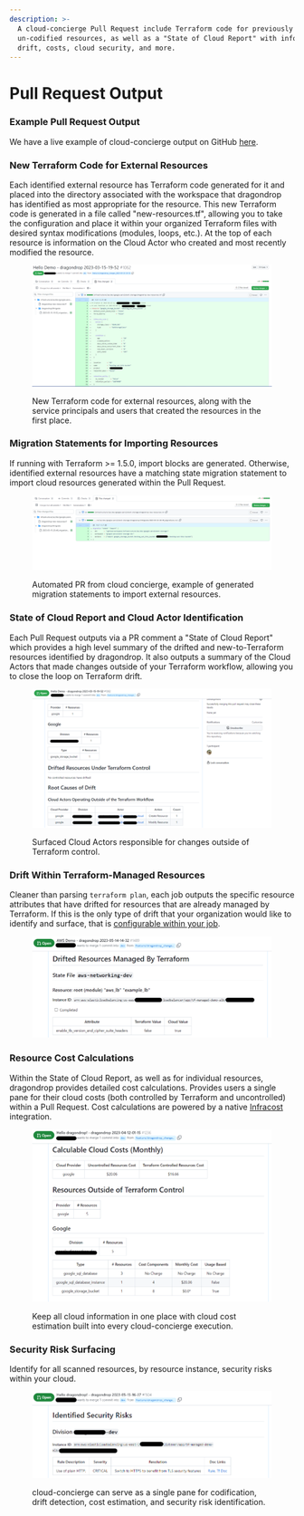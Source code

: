 ```yaml
---
description: >-
  A cloud-concierge Pull Request include Terraform code for previously
  un-codified resources, as well as a "State of Cloud Report" with info on
  drift, costs, cloud security, and more.
---
```


# Pull Request Output

### Example Pull Request Output

We have a live example of cloud-concierge output on GitHub [here](https://github.com/dragondrop-cloud/cloud-concierge-example/pull/2).

### New Terraform Code for External Resources

Each identified external resource has Terraform code generated for it and placed into the directory associated with the workspace that dragondrop has identified as most appropriate for the resource. This new Terraform code is generated in a file called "new-resources.tf", allowing you to take the configuration and place it within your organized Terraform files with desired syntax modifications (modules, loops, etc.). At the top of each resource is information on the Cloud Actor who created and most recently modified the resource.

<figure><img src="../.gitbook/assets/20230315_resource_output.png" alt=""><figcaption><p>New Terraform code for external resources, along with the service principals and users that created the resources in the first place.</p></figcaption></figure>

### Migration Statements for Importing Resources

If running with Terraform >= 1.5.0, import blocks are generated. Otherwise, identified external resources have a matching state migration statement to import cloud resources generated within the Pull Request.&#x20;

<figure><img src="../.gitbook/assets/20230315_migration_import_statement_output.png" alt=""><figcaption><p>Automated PR from cloud concierge, example of generated migration statements to import external resources.</p></figcaption></figure>

### State of Cloud Report and Cloud Actor Identification

Each Pull Request outputs via a PR comment a "State of Cloud Report" which provides a high level summary of the drifted and new-to-Terraform resources identified by dragondrop. It also outputs a summary of the Cloud Actors that made changes outside of your Terraform workflow, allowing you to close the loop on Terraform drift.

<figure><img src="../.gitbook/assets/20230315_cloud_actor_screen_shot.png" alt=""><figcaption><p>Surfaced Cloud Actors responsible for changes outside of Terraform control.</p></figcaption></figure>

### Drift Within Terraform-Managed Resources

Cleaner than parsing `terraform plan`, each job outputs the specific resource attributes that have drifted for resources that are already managed by Terraform. If this is the only type of drift that your organization would like to identify and surface, that is [configurable within your job](broken-reference).

<figure><img src="../.gitbook/assets/20230514 managed resource drift.png" alt=""><figcaption></figcaption></figure>

### Resource Cost Calculations

Within the State of Cloud Report, as well as for individual resources, dragondrop provides detailed cost calculations. Provides users a single pane for their cloud costs (both controlled by Terraform and uncontrolled) within a Pull Request. Cost calculations are powered by a native [Infracost](https://github.com/infracost/infracost) integration.

<figure><img src="../.gitbook/assets/20230411 Monthly Cost Breakdown.png" alt=""><figcaption><p>Keep all cloud information in one place with cloud cost estimation built into every cloud-concierge execution.</p></figcaption></figure>

### Security Risk Surfacing

Identify for all scanned resources, by resource instance, security risks within your cloud.

<figure><img src="../.gitbook/assets/20230515 - Security Risk Idenitification.png" alt=""><figcaption><p>cloud-concierge can serve as a single pane for codification, drift detection, cost estimation, and security risk identification.</p></figcaption></figure>
